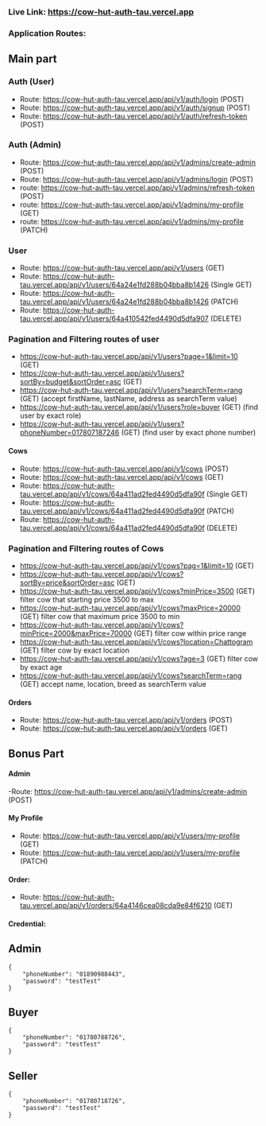   ### Live Link: https://cow-hut-auth-tau.vercel.app
  ### Application Routes:
  
  ## Main part
  
   ### Auth (User)
   - Route: https://cow-hut-auth-tau.vercel.app/api/v1/auth/login (POST)
   - Route: https://cow-hut-auth-tau.vercel.app/api/v1/auth/signup (POST)
   - Route: https://cow-hut-auth-tau.vercel.app/api/v1/auth/refresh-token (POST)

   ### Auth (Admin)
   - Route: https://cow-hut-auth-tau.vercel.app/api/v1/admins/create-admin (POST)
   - Route: https://cow-hut-auth-tau.vercel.app/api/v1/admins/login (POST)
   - route: https://cow-hut-auth-tau.vercel.app/api/v1/admins/refresh-token (POST)
   - route: https://cow-hut-auth-tau.vercel.app/api/v1/admins/my-profile (GET)
   - route: https://cow-hut-auth-tau.vercel.app/api/v1/admins/my-profile (PATCH)
   
   ### User
   - Route: https://cow-hut-auth-tau.vercel.app/api/v1/users (GET)
   - Route: https://cow-hut-auth-tau.vercel.app/api/v1/users/64a24e1fd288b04bba8b1426 (Single GET) 
   - Route: https://cow-hut-auth-tau.vercel.app/api/v1/users/64a24e1fd288b04bba8b1426 (PATCH)
   - Route: https://cow-hut-auth-tau.vercel.app/api/v1/users/64a410542fed4490d5dfa907 (DELETE)

   ### Pagination and Filtering routes of user
   - https://cow-hut-auth-tau.vercel.app/api/v1/users?page=1&limit=10 (GET)
   - https://cow-hut-auth-tau.vercel.app/api/v1/users?sortBy=budget&sortOrder=asc (GET) 
   - https://cow-hut-auth-tau.vercel.app/api/v1/users?searchTerm=rang (GET) (accept firstName, lastName, address as searchTerm value)
   - https://cow-hut-auth-tau.vercel.app/api/v1/users?role=buyer (GET) (find user by exact role)
   - https://cow-hut-auth-tau.vercel.app/api/v1/users?phoneNumber=017807187246 (GET) (find user by exact phone number)

   #### Cows
   - Route: https://cow-hut-auth-tau.vercel.app/api/v1/cows (POST)
   - Route: https://cow-hut-auth-tau.vercel.app/api/v1/cows (GET)
   - Route: https://cow-hut-auth-tau.vercel.app/api/v1/cows/64a411ad2fed4490d5dfa90f (Single GET)
   - Route: https://cow-hut-auth-tau.vercel.app/api/v1/cows/64a411ad2fed4490d5dfa90f (PATCH)
   - Route: https://cow-hut-auth-tau.vercel.app/api/v1/cows/64a411ad2fed4490d5dfa90f (DELETE)

   ### Pagination and Filtering routes of Cows
   - https://cow-hut-auth-tau.vercel.app/api/v1/cows?pag=1&limit=10 (GET)
   - https://cow-hut-auth-tau.vercel.app/api/v1/cows?sortBy=price&sortOrder=asc (GET)
   - https://cow-hut-auth-tau.vercel.app/api/v1/cows?minPrice=3500 (GET) filter cow that starting price 3500 to max
   - https://cow-hut-auth-tau.vercel.app/api/v1/cows?maxPrice=20000 (GET) filter cow that maximum price 3500 to min
   - https://cow-hut-auth-tau.vercel.app/api/v1/cows?minPrice=2000&maxPrice=70000 (GET) filter cow within price range
   - https://cow-hut-auth-tau.vercel.app/api/v1/cows?location=Chattogram (GET) filter cow by exact location
   - https://cow-hut-auth-tau.vercel.app/api/v1/cows?age=3 (GET) filter cow by exact age
   - https://cow-hut-auth-tau.vercel.app/api/v1/cows?searchTerm=rang (GET) accept name, location, breed as searchTerm value

   #### Orders
   - Route: https://cow-hut-auth-tau.vercel.app/api/v1/orders (POST)
   - Route: https://cow-hut-auth-tau.vercel.app/api/v1/orders (GET)

 ## Bonus Part

#### Admin
   -Route: https://cow-hut-auth-tau.vercel.app/api/v1/admins/create-admin (POST)

#### My Profile
- Route: https://cow-hut-auth-tau.vercel.app/api/v1/users/my-profile (GET)
- Route: https://cow-hut-auth-tau.vercel.app/api/v1/users/my-profile (PATCH)

#### Order:
 - Route: https://cow-hut-auth-tau.vercel.app/api/v1/orders/64a4146cea08cda9e84f6210 (GET)

#### Credential:

## Admin
    {
        "phoneNumber": "01890988443",
        "password": "testTest"
    }

## Buyer
    {
        "phoneNumber": "01780788726",
        "password": "testTest"
    }

## Seller
    {
        "phoneNumber": "01780718726",
        "password": "testTest"
    }